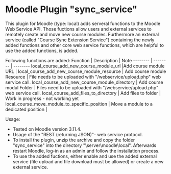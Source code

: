 # Moodle Plugin "sync_service"
This plugin for Moodle (type: local) adds serveral functions to the Moodle Web Service API.
Those fuctions allow users and external services to remotely create and move new course modules.
Furthermore an external service (called "Course Sync Extension Service") containing the newly added functions and other core web service functions, which are helpful to use the added functions, is added.

Following functions are added:
Function | Description | Note
-------- | -------- | --------
local_course_add_new_course_module_url |Add course module URL |
local_course_add_new_course_module_resource | Add course module Resource | File needs to be uploaded with "/webservice/upload.php" web service call.
local_course_add_new_course_module_directory | Add course modul Folder | Files need to be uploaded with "/webservice/upload.php" web service call.
local_course_add_files_to_directory | Add files to folder | Work in progress - not working yet
local_course_move_module_to_specific_position | Move a module to a dedicated position |

Usage:  
* Tested on Moodle version 3.11.4.  
* Usage of the "REST (returning JSON)"- web service protocol.
* To install the plugin, unzip the archive and copy the folder "sync_service" into the directory "\server\moodle\local". Afterwards restart Moodle, log-in as an admin and follow the installation process.
* To use the added fuctions, either enable and use the added external service (file upload and file download must be allowed) or create a new external service.

